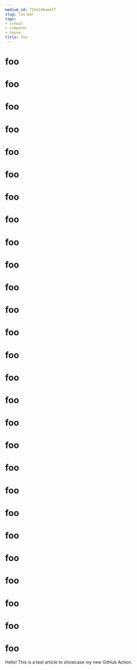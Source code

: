 ```yaml
---
medium_id: 715e14baeeff
slug: foo-bar
tags:
- school
- computer
- house
title: foo
---
```


# foo
# foo
# foo
# foo
# foo
# foo
# foo
# foo
# foo
# foo
# foo
# foo
# foo
# foo
# foo
# foo
# foo
# foo
# foo
# foo
# foo
# foo
# foo
# foo
# foo
# foo
# foo
Hello! This is a test article to showcase my new GitHub Action.